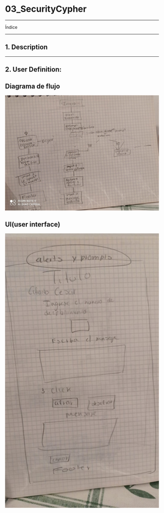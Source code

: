 # 03_SecurityCypher

---
Índice

    
---

## 1. Description



---

## 2. User Definition:




## Diagrama de flujo

![Diagrama de Flujo](./src/assets/diagrama.jpg)

## UI(user interface)

![UI](./src/assets/UI.jpeg)
